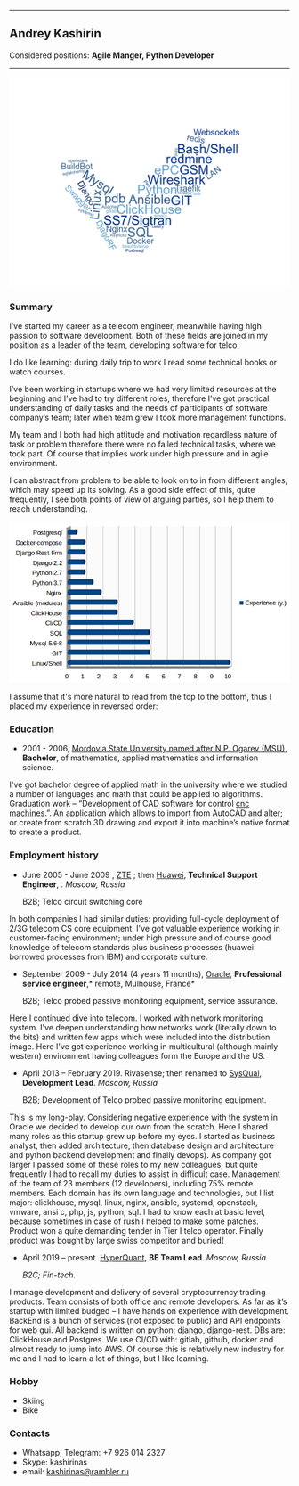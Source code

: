 -----------------------------------------------------------

## Andrey Kashirin

Considered positions: **Agile Manger, Python Developer**
  
-----------------------------------------------------------

![technologies tags](/tags.png)
### Summary

I’ve started my career as a telecom engineer, meanwhile having high
passion to software development. Both of these fields are joined in my
position as a leader of the team, developing software for telco.

I do like learning: during daily trip to work I read some technical
books or watch courses.

I’ve been working in startups where we had very limited resources at the
beginning and I’ve had to try different roles, therefore I’ve got
practical understanding of daily tasks and the needs of participants of
software company’s team; later when team grew I took more management
functions.

My team and I both had high attitude and motivation regardless nature of
task or problem therefore there were no failed technical tasks, where we
took part. Of course that implies work under high pressure and in agile
environment.

I can abstract from problem to be able to look on to in from different
angles, which may speed up its solving. As a good side effect of this,
quite frequently, I see both points of view of arguing parties, so I
help them to reach understanding.

![experience](/expeience.png)

I assume that it's more natural to read from the top to the bottom, thus
I placed my experience in reversed order:

### Education

-   2001 - 2006, [Mordovia State University named after N.P.
    Ogarev (MSU)](https://www.mrsu.ru/en/), **Bachelor**, of
    mathematics, applied mathematics and information science.

I've got bachelor degree of applied math in the university where we
studied a number of languages and math that could be applied to
algorithms. Graduation work – “Development of CAD software for control
[cnc machines](https://en.wikipedia.org/wiki/Numerical_control).”. An
application which allows to import from AutoCAD and alter; or create
from scratch 3D drawing and export it into machine’s native format to
create a product.

### Employment history

-   June 2005 - June 2009 , [ZTE](https://www.zte.com.cn/global/) ; then
    [Huawei](https://www.huawei.com/), **Technical Support Engineer**,
    *. Moscow, Russia*

    B2B; Telco circuit switching core

In both companies I had similar duties: providing full-cycle deployment
of 2/3G telecom CS core equipment. I've got valuable experience working
in customer-facing environment; under high pressure and of course good
knowledge of telecom standards plus business processes (huawei borrowed
processes from IBM) and corporate culture.

-   September 2009 - July 2014 (4 years 11 months),
    [Oracle](https://www.oracle.com/industries/communications/solutions.html),
    **Professional service engineer**,* remote, Mulhouse, France*

    B2B; Telco probed passive monitoring equipment, service assurance.

Here I continued dive into telecom. I worked with network monitoring
system. I've deepen understanding how networks work (literally down to
the bits) and written few apps which were included into the distribution
image. Here I've got experience working in multicultural (although
mainly western) environment having colleagues form the Europe and the
US.

-   April 2013 – February 2019. Rivasense; then renamed to
    [SysQual](http://sysqual.net/), **Development Lead**. *Moscow,
    Russia*

    B2B; Development of Telco probed passive monitoring equipment.

This is my long-play. Considering negative experience with the system in
Oracle we decided to develop our own from the scratch. Here I shared
many roles as this startup grew up before my eyes. I started as business
analyst, then added architecture, then database design and architecture
and python backend development and finally devops). As company got
larger I passed some of these roles to my new colleagues, but quite
frequently I had to recall my duties to assist in difficult case.
Management of the team of 23 members (12 developers), including 75%
remote members. Each domain has its own language and technologies, but I
list major: clickhouse, mysql, linux, nginx, ansible, systemd,
openstack, vmware, ansi c, php, js, python, sql. I had to know each at
basic level, because sometimes in case of rush I helped to make some
patches. Product won a quite demanding tender in Tier I telco operator.
Finally product was bought by large swiss competitor and buried(

-   April 2019 – present. [HyperQuant](https://hyperquant.net/), **BE
    Team Lead**. *Moscow, Russia*

    *B2C; Fin-tech.*

I manage development and delivery of several cryptocurrency trading
products. Team consists of both office and remote developers. As far as
it’s startup with limited budged – I have hands on experience with
development. BackEnd is a bunch of services (not exposed to public) and
API endpoints for web gui. All backend is written on python: django,
django-rest. DBs are: ClickHouse and Postgres. We use CI/CD with:
gitlab, github, docker and almost ready to jump into AWS. Of course this
is relatively new industry for me and I had to learn a lot of things,
but I like learning.


### Hobby

-   Skiing
-   Bike

### Contacts

* Whatsapp, Telegram: +7 926 014 2327
* Skype: kashirinas
* email: kashirinas@rambler.ru

